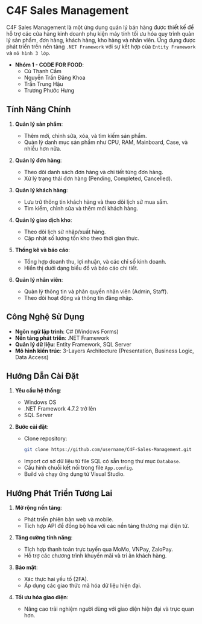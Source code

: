 # C4F Sales Management

C4F Sales Management là một ứng dụng quản lý bán hàng được thiết kế để hỗ trợ các cửa hàng kinh doanh phụ kiện máy tính tối ưu hóa quy trình quản lý sản phẩm, đơn hàng, khách hàng, kho hàng và nhân viên. Ứng dụng được phát triển trên nền tảng `.NET Framework` với sự kết hợp của `Entity Framework` và `mô hình 3 lớp`.

- **Nhóm 1 - CODE FOR FOOD**:
  - Cù Thanh Cầm
  - Nguyễn Trần Đăng Khoa
  - Trần Trung Hậu
  - Trương Phước Hưng

## Tính Năng Chính

1. **Quản lý sản phẩm**:
   - Thêm mới, chỉnh sửa, xóa, và tìm kiếm sản phẩm.
   - Quản lý danh mục sản phẩm như CPU, RAM, Mainboard, Case, và nhiều hơn nữa.

2. **Quản lý đơn hàng**:
   - Theo dõi danh sách đơn hàng và chi tiết từng đơn hàng.
   - Xử lý trạng thái đơn hàng (Pending, Completed, Cancelled).

3. **Quản lý khách hàng**:
   - Lưu trữ thông tin khách hàng và theo dõi lịch sử mua sắm.
   - Tìm kiếm, chỉnh sửa và thêm mới khách hàng.

4. **Quản lý giao dịch kho**:
   - Theo dõi lịch sử nhập/xuất hàng.
   - Cập nhật số lượng tồn kho theo thời gian thực.

5. **Thống kê và báo cáo**:
   - Tổng hợp doanh thu, lợi nhuận, và các chỉ số kinh doanh.
   - Hiển thị dưới dạng biểu đồ và báo cáo chi tiết.

6. **Quản lý nhân viên**:
   - Quản lý thông tin và phân quyền nhân viên (Admin, Staff).
   - Theo dõi hoạt động và thông tin đăng nhập.

## Công Nghệ Sử Dụng

- **Ngôn ngữ lập trình**: C# (Windows Forms)
- **Nền tảng phát triển**: .NET Framework
- **Quản lý dữ liệu**: Entity Framework, SQL Server
- **Mô hình kiến trúc**: 3-Layers Architecture (Presentation, Business Logic, Data Access)

## Hướng Dẫn Cài Đặt

1. **Yêu cầu hệ thống**:
   - Windows OS
   - .NET Framework 4.7.2 trở lên
   - SQL Server

2. **Bước cài đặt**:
   - Clone repository:
     ```bash
     git clone https://github.com/username/C4F-Sales-Management.git
     ```
   - Import cơ sở dữ liệu từ file SQL có sẵn trong thư mục `Database`.
   - Cấu hình chuỗi kết nối trong file `App.config`.
   - Build và chạy ứng dụng từ Visual Studio.

## Hướng Phát Triển Tương Lai

1. **Mở rộng nền tảng**:
   - Phát triển phiên bản web và mobile.
   - Tích hợp API để đồng bộ hóa với các nền tảng thương mại điện tử.

2. **Tăng cường tính năng**:
   - Tích hợp thanh toán trực tuyến qua MoMo, VNPay, ZaloPay.
   - Hỗ trợ các chương trình khuyến mãi và tri ân khách hàng.

3. **Bảo mật**:
   - Xác thực hai yếu tố (2FA).
   - Áp dụng các giao thức mã hóa dữ liệu hiện đại.

4. **Tối ưu hóa giao diện**:
   - Nâng cao trải nghiệm người dùng với giao diện hiện đại và trực quan hơn.





